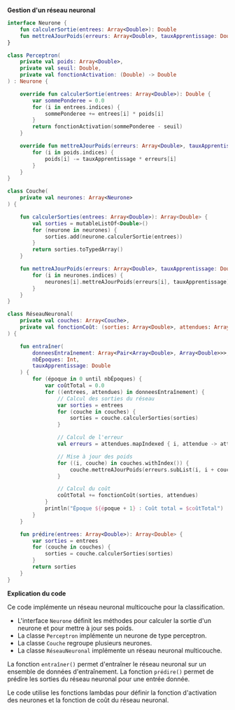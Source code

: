 **Gestion d'un réseau neuronal**

```kotlin
interface Neurone {
    fun calculerSortie(entrees: Array<Double>): Double
    fun mettreAJourPoids(erreurs: Array<Double>, tauxApprentissage: Double)
}

class Perceptron(
    private val poids: Array<Double>,
    private val seuil: Double,
    private val fonctionActivation: (Double) -> Double
) : Neurone {

    override fun calculerSortie(entrees: Array<Double>): Double {
        var sommePonderee = 0.0
        for (i in entrees.indices) {
            sommePonderee += entrees[i] * poids[i]
        }
        return fonctionActivation(sommePonderee - seuil)
    }

    override fun mettreAJourPoids(erreurs: Array<Double>, tauxApprentissage: Double) {
        for (i in poids.indices) {
            poids[i] -= tauxApprentissage * erreurs[i]
        }
    }
}

class Couche(
    private val neurones: Array<Neurone>
) {

    fun calculerSorties(entrees: Array<Double>): Array<Double> {
        val sorties = mutableListOf<Double>()
        for (neurone in neurones) {
            sorties.add(neurone.calculerSortie(entrees))
        }
        return sorties.toTypedArray()
    }

    fun mettreAJourPoids(erreurs: Array<Double>, tauxApprentissage: Double) {
        for (i in neurones.indices) {
            neurones[i].mettreAJourPoids(erreurs[i], tauxApprentissage)
        }
    }
}

class RéseauNeuronal(
    private val couches: Array<Couche>,
    private val fonctionCoût: (sorties: Array<Double>, attendues: Array<Double>) -> Double
) {

    fun entraîner(
        donneesEntraînement: Array<Pair<Array<Double>, Array<Double>>>,
        nbÉpoques: Int,
        tauxApprentissage: Double
    ) {
        for (époque in 0 until nbÉpoques) {
            var coûtTotal = 0.0
            for ((entrees, attendues) in donneesEntraînement) {
                // Calcul des sorties du réseau
                var sorties = entrees
                for (couche in couches) {
                    sorties = couche.calculerSorties(sorties)
                }

                // Calcul de l'erreur
                val erreurs = attendues.mapIndexed { i, attendue -> attendue - sorties[i] }

                // Mise à jour des poids
                for ((i, couche) in couches.withIndex()) {
                    couche.mettreAJourPoids(erreurs.subList(i, i + couche.neurones.size), tauxApprentissage)
                }

                // Calcul du coût
                coûtTotal += fonctionCoût(sorties, attendues)
            }
            println("Époque ${époque + 1} : Coût total = $coûtTotal")
        }
    }

    fun prédire(entrees: Array<Double>): Array<Double> {
        var sorties = entrees
        for (couche in couches) {
            sorties = couche.calculerSorties(sorties)
        }
        return sorties
    }
}
```

**Explication du code**

Ce code implémente un réseau neuronal multicouche pour la classification.

* L'interface `Neurone` définit les méthodes pour calculer la sortie d'un neurone et pour mettre à jour ses poids.
* La classe `Perceptron` implémente un neurone de type perceptron.
* La classe `Couche` regroupe plusieurs neurones.
* La classe `RéseauNeuronal` implémente un réseau neuronal multicouche.

La fonction `entraîner()` permet d'entraîner le réseau neuronal sur un ensemble de données d'entraînement. La fonction `prédire()` permet de prédire les sorties du réseau neuronal pour une entrée donnée.

Le code utilise les fonctions lambdas pour définir la fonction d'activation des neurones et la fonction de coût du réseau neuronal.